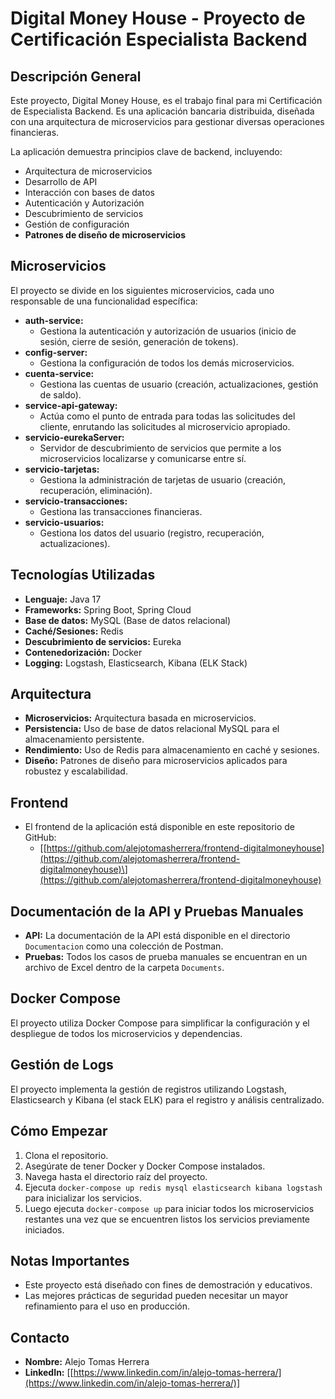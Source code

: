 # Digital Money House - Proyecto de Certificación Especialista Backend

## Descripción General

Este proyecto, Digital Money House, es el trabajo final para mi Certificación de Especialista Backend. Es una aplicación bancaria distribuida, diseñada con una arquitectura de microservicios para gestionar diversas operaciones financieras.

La aplicación demuestra principios clave de backend, incluyendo:

*   Arquitectura de microservicios
*   Desarrollo de API
*   Interacción con bases de datos
*   Autenticación y Autorización
*   Descubrimiento de servicios
*   Gestión de configuración
*   **Patrones de diseño de microservicios**

## Microservicios

El proyecto se divide en los siguientes microservicios, cada uno responsable de una funcionalidad específica:

*   **auth-service:**
    *   Gestiona la autenticación y autorización de usuarios (inicio de sesión, cierre de sesión, generación de tokens).
*   **config-server:**
    *   Gestiona la configuración de todos los demás microservicios.
*   **cuenta-service:**
    *   Gestiona las cuentas de usuario (creación, actualizaciones, gestión de saldo).
*   **service-api-gateway:**
    *   Actúa como el punto de entrada para todas las solicitudes del cliente, enrutando las solicitudes al microservicio apropiado.
*   **servicio-eurekaServer:**
    *   Servidor de descubrimiento de servicios que permite a los microservicios localizarse y comunicarse entre sí.
*   **servicio-tarjetas:**
    *   Gestiona la administración de tarjetas de usuario (creación, recuperación, eliminación).
*   **servicio-transacciones:**
    *   Gestiona las transacciones financieras.
*   **servicio-usuarios:**
    *   Gestiona los datos del usuario (registro, recuperación, actualizaciones).

## Tecnologías Utilizadas

*   **Lenguaje:** Java 17
*   **Frameworks:** Spring Boot, Spring Cloud
*   **Base de datos:** MySQL (Base de datos relacional)
*   **Caché/Sesiones:** Redis
*   **Descubrimiento de servicios:** Eureka
*   **Contenedorización:** Docker
*   **Logging:** Logstash, Elasticsearch, Kibana (ELK Stack)

## Arquitectura

*   **Microservicios:** Arquitectura basada en microservicios.
*   **Persistencia:** Uso de base de datos relacional MySQL para el almacenamiento persistente.
*   **Rendimiento:** Uso de Redis para almacenamiento en caché y sesiones.
*   **Diseño:** Patrones de diseño para microservicios aplicados para robustez y escalabilidad.

## Frontend

*   El frontend de la aplicación está disponible en este repositorio de GitHub:
    *   \[[https://github.com/alejotomasherrera/frontend-digitalmoneyhouse](https://github.com/alejotomasherrera/frontend-digitalmoneyhouse)\](https://github.com/alejotomasherrera/frontend-digitalmoneyhouse)

## Documentación de la API y Pruebas Manuales

*   **API:** La documentación de la API está disponible en el directorio `Documentacion` como una colección de Postman.
*   **Pruebas:** Todos los casos de prueba manuales se encuentran en un archivo de Excel dentro de la carpeta `Documents`.

## Docker Compose

El proyecto utiliza Docker Compose para simplificar la configuración y el despliegue de todos los microservicios y dependencias.

## Gestión de Logs

El proyecto implementa la gestión de registros utilizando Logstash, Elasticsearch y Kibana (el stack ELK) para el registro y análisis centralizado.

## Cómo Empezar

1.  Clona el repositorio.
2.  Asegúrate de tener Docker y Docker Compose instalados.
3.  Navega hasta el directorio raíz del proyecto.
4.  Ejecuta `docker-compose up redis mysql elasticsearch kibana logstash` para inicializar los servicios.
5.  Luego ejecuta `docker-compose up` para iniciar todos los microservicios restantes una vez que se encuentren listos los servicios previamente iniciados.

## Notas Importantes

*   Este proyecto está diseñado con fines de demostración y educativos.
*   Las mejores prácticas de seguridad pueden necesitar un mayor refinamiento para el uso en producción.

## Contacto

*   **Nombre:** Alejo Tomas Herrera
*   **LinkedIn:** \[[https://www.linkedin.com/in/alejo-tomas-herrera/](https://www.linkedin.com/in/alejo-tomas-herrera/)]